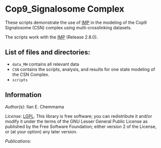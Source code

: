 # Cop9_Signalosome Complex

These scripts demonstrate the use of [IMP](http://salilab.org/imp) in the modeling of the Cop9 Signalosome (CSN) complex using multi-crosslinking datasets. 

The scripts work with the [IMP](http://salilab.org/imp) (Release 2.8.0).


## List of files and directories:

- `data_MH` contains all relevant data
- `CSN`			contains the scripts, analysis, and results for one state modeling of the CSN Complex.
- `scripts`			  

## Information

_Author(s)_: Ilan E. Chemmama

_License_: [LGPL](http://www.gnu.org/licenses/old-licenses/lgpl-2.1.html).
This library is free software; you can redistribute it and/or
modify it under the terms of the GNU Lesser General Public
License as published by the Free Software Foundation; either
version 2 of the License, or (at your option) any later version.

_Publications_:


